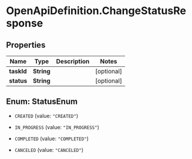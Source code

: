 # OpenApiDefinition.ChangeStatusResponse

## Properties

Name | Type | Description | Notes
------------ | ------------- | ------------- | -------------
**taskId** | **String** |  | [optional] 
**status** | **String** |  | [optional] 



## Enum: StatusEnum


* `CREATED` (value: `"CREATED"`)

* `IN_PROGRESS` (value: `"IN_PROGRESS"`)

* `COMPLETED` (value: `"COMPLETED"`)

* `CANCELED` (value: `"CANCELED"`)




